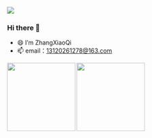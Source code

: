 <!-- - 👋 Hi, I’m @haikuotiana
- 👀 I’m interested in ...
- 🌱 I’m currently learning ...
- 💞️ I’m looking to collaborate on ...
- 📫 How to reach me ... -->

<!---
haikuotiana/haikuotiana is a ✨ special ✨ repository because its `README.md` (this file) appears on your GitHub profile.
You can click the Preview link to take a look at your changes.
--->
![](https://komarev.com/ghpvc/?username=zhangjichengcc)
### Hi there 👋
- 😄 I’m ZhangXiaoQi
- 📫 email：13120261278@163.com
<div>
  <a href="https://haikuotiana.github.io/">
    <img align="left" height="160" src="https://github-readme-stats.vercel.app/api/top-langs/?username=haikuotiana&layout=compact" />
  </a>
  <a href="https://github.com/haikuotiana">
    <img align="left" height="160" src="https://github-readme-stats.vercel.app/api?username=haikuotiana&show_icons=true&count_private=true" />
  </a>
</div>
